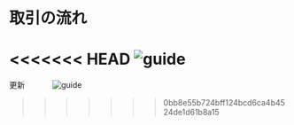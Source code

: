 ﻿# 取引の流れ

<<<<<<< HEAD
![guide](https://raw.githubusercontent.com/sendroidsFamily/useGuides/master/images/guide1.png)
=======
更新　　
　 
![guide](https://raw.githubusercontent.com/sendroidsFamily/useGuides/master/1.%E3%82%B3%E3%83%8D%E3%83%9D%E3%82%B1%E5%85%AC%E5%BC%8F%E3%82%AC%E3%82%A4%E3%83%89/%E5%88%9D%E3%82%81%E3%81%A6%E3%81%AE%E6%96%B9%E3%81%B8/images/guide.png)
>>>>>>> 0bb8e55b724bff124bcd6ca4b4524de1d61b8a15
